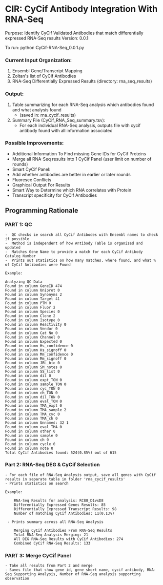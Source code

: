 # CIR: CyCif Antibody Integration With RNA-Seq
Purpose: Identify CyCif Validated Antibodies that match differentially expressed RNA-Seq results
Version: 0.0.1

To run:  python CyCif-RNA-Seq_0.0.1.py

### Current Input Organization:
 1) Ensembl Gene/Transcript Mapping
 2) Zoltan's list of CyCif Antibodies
 3) RNA-Seq Differentially Expressed Results (directory: rna_seq_results)
 
### Output: 
 1) Table summarizing for each RNA-Seq analysis which antibodies found and what analysis found 
      - (saved in: rna_cycif_results)
 2) Summary File (CyCif_RNA_Seq_summary.tsv):
      - For each individual RNA-Seq analysis, outputs file with cycif antibody found with all information associated

### Possible Improvements:
- Additional Information To Find missing Gene IDs for CyCif Proteins 
- Merge all RNA-Seq results into 1 CyCif Panel (user limit on number of rounds)
- Smart CyCif Panel: 
 - Add whether antibodies are better in earlier or later rounds
 - Fluoresce Conflicts
- Graphical Output For Results
- Smart Way to Determine which RNA correlates with Protein
- Transcript specificity for CyCif Antibodies

## Programming Rationale
 ### PART 1: QC
    -  QC checks ie search all CyCif Antibodes with Ensembl names to check if possible 
    -  Method is independent of how Antibody Table is organized and updated
    -  Matches Gene Name to provide a match for each CyCif Antibody Catalog Number
    -  Prints out statistics on how many matches, where found, and what % of CyCif Antibodies were Found
    
    Example:
    
    Analyzing QC Data
    Found in column GeneID 474
    Found in column Uniprot 0
    Found in column Synonyms 2
    Found in column Target 41
    Found in column PTM 0
    Found in column Fluor 2
    Found in column Species 0
    Found in column Clone 2
    Found in column Isotype 0
    Found in column Reactivity 0
    Found in column Vendor 0
    Found in column Cat No 0
    Found in column Channel 0
    Found in column Expected 0
    Found in column Hs_confidence 0
    Found in column Hs_signoff 0
    Found in column Mm_confidence 0
    Found in column Mm_signoff 0
    Found in column JRL_bio 0
    Found in column SM_notes 0
    Found in column SS_list 0
    Found in column dil 0
    Found in column expt_TON 0
    Found in column sample_TON 0
    Found in column cyc_TON 0
    Found in column ch_TON 0
    Found in column dil_TON 0
    Found in column eval_TON 0
    Found in column TMA_expt 0
    Found in column TMA_sample 2
    Found in column TMA_cyc 0
    Found in column TMA_ch 0
    Found in column Unnamed: 32 1
    Found in column eval_TMA 0
    Found in column other 0
    Found in column sample 0
    Found in column ch 0
    Found in column cycle 0
    Found in column note 0
    Total CyCif Antibodies found: 524(0.85%) out of 615
    
 ### Part 2: RNA-Seq DEG & CyCif Selection
    - For each file of RNA-Seq Analysis output, save all genes with CyCif results in separate table in folder 'rna_cycif_results'
    - Prints statistics on search
    
    Example:
    
        RNA-Seq Results for analysis: RCB0_D1vsD8
        Differentially Expressed Genes Results: 85
        Differentially Expressed Transcript Results: 98
        Number of matching CyCif Antibodies: 11(0.13%)
        
     - Prints summary across all RNA-Seq Analysis
     
        Merging CyCif Antibodies From RNA-Seq Results
        Total RNA-Seq Analysis Merging: 21
        All DEG RNA-Seq Results with CyCif Antibodies: 274
        Combined CyCif RNA-Seq Results: 133
        
 ### PART 3: Merge CyCif Panel
    - Take all results from Part 2 and merge
    - Saves file that show gene id, gene short name, cycif antibody, RNA-Seq Supporting Analysis, Number of RNA-Seq analysis supporting observation
 

